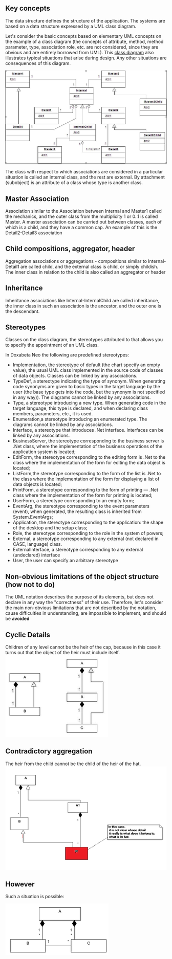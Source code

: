 ## Key concepts
The data structure defines the structure of the application. The systems are based on a data structure expressed by a UML class diagram.

Let's consider the basic concepts based on elementary UML concepts on the example of a class diagram (the concepts of attribute, method, method parameter, type, association role, etc. are not considered, since they are obvious and are entirely borrowed from UML). This [class diagram](fd_class-diagram.html) also illustrates typical situations that arise during design. Any other situations are consequences of this diagram.

![](/Diagrams/examples/uml-example1.jpg) 

The class with respect to which associations are considered in a particular situation is called an internal class, and the rest are external.
By attachment (subobject) is an attribute of a class whose type is another class.

## Master Association

Association similar to the Association between Internal and Master1 called the mechanics, and the outer class from the multiplicity 1 or 0..1 is called Master. A master association can be carried out between classes, each of which is a child, and they have a common cap. An example of this is the Detail2-Detail3 association

## Child compositions, aggregator, header
Aggregation associations or aggregations - compositions similar to Internal-Detail1 are called child, and the external class is child, or simply childish. The inner class in relation to the child is also called an aggregator or header

## Inheritance
Inheritance associations like Internal-InternalChild are called inheritance, the inner class in such an association is the ancestor, and the outer one is the descendant.

## Stereotypes
Classes on the class diagram, the stereotypes attributed to that allows you to specify the appointment of an UML class.

In Doxabeta Neo the following are predefined stereotypes:

* Implementation, the stereotype of default (the chart specify an empty value), the usual UML class implemented in the source code of classes of data objects. Classes can be linked by any associations.
* TypeDef, a stereotype indicating the type of synonym. When generating code synonyms are given to basic types in the target language by the user (the base type gets into the code, but the synonym is not specified in any way)). The diagrams cannot be linked by any associations. 
* Type, a stereotype introducing a new type. When generating code in the target language, this type is declared, and when declaring class members, parameters, etc., it is used. 
* Enumeration,a stereotype introducing an enumerated type. The diagrams cannot be linked by any associations.
* Interface, a stereotype that introduces .Net interface. Interfaces can be linked by any associations.
* BusinessServer, the stereotype corresponding to the business server is .Net class, where the implementation of the business operations of the application system is located;
* EditForm, the stereotype corresponding to the editing form is .Net to the class where the implementation of the form for editing the data object is located;
* ListForm,the stereotype corresponding to the form of the list is .Net to the class where the implementation of the form for displaying a list of data objects is located;
* PrintForm, a stereotype corresponding to the form of printing — .Net class where the implementation of the form for printing is located;
* UserForm, a stereotype corresponding to an empty form;
* EventArg, the stereotype corresponding to the event parameters (event), when generated, the resulting class is inherited from System.EventArgs;
* Application, the stereotype corresponding to the application: the shape of the desktop and the setup class;
* Role, the stereotype corresponding to the role in the system of powers;
* External, a stereotype corresponding to any external (not declared in CASE, language) class.
* ExternalInterface, a stereotype corresponding to any external (undeclared) interface
* User, the user can specify an arbitrary stereotype

## Non-obvious limitations of the object structure (how not to do)
The UML notation describes the purpose of its elements, but does not declare in any way the "correctness" of their use. Therefore, let's consider the main non-obvious limitations that are not described by the notation, cause difficulties in understanding, are impossible to implement, and should be **avoided**

## Cyclic Details
Children of any level cannot be the heir of the cap, because in this case it turns out that the object of the heir must include itself.
![](/Diagrams/examples/uml-example2.jpg) 


## Contradictory aggregation
The heir from the child cannot be the child of the heir of the hat.
![](/Diagrams/examples/uml-example3.png) 

## However
Such a situation is possible:

![](/Diagrams/examples/lookup-as-master.png) 
